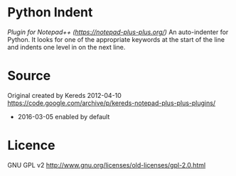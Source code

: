 # Python Indent
_Plugin for Notepad++ (https://notepad-plus-plus.org/)_
An auto-indenter for Python. It looks for one of the appropriate keywords at the start of the line and indents one level in on the next line.

# Source
Original created by Kereds 2012-04-10
https://code.google.com/archive/p/kereds-notepad-plus-plus-plugins/
* 2016-03-05 enabled by default

# Licence
GNU GPL v2
http://www.gnu.org/licenses/old-licenses/gpl-2.0.html
